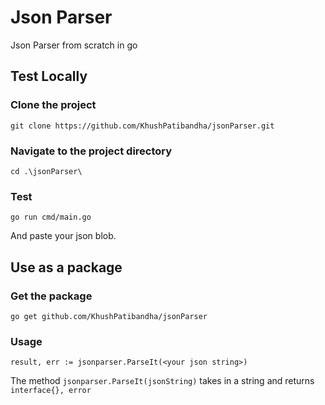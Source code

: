 
# Json Parser

Json Parser from scratch in go

## Test Locally

### Clone the project
`git clone https://github.com/KhushPatibandha/jsonParser.git`

### Navigate to the project directory
`cd .\jsonParser\`

### Test
`go run cmd/main.go`

And paste your json blob.

## Use as a package

### Get the package
`go get github.com/KhushPatibandha/jsonParser`

### Usage
`
    result, err := jsonparser.ParseIt(<your json string>)
`

The method `jsonparser.ParseIt(jsonString)` takes in a string and returns `interface{}, error`
